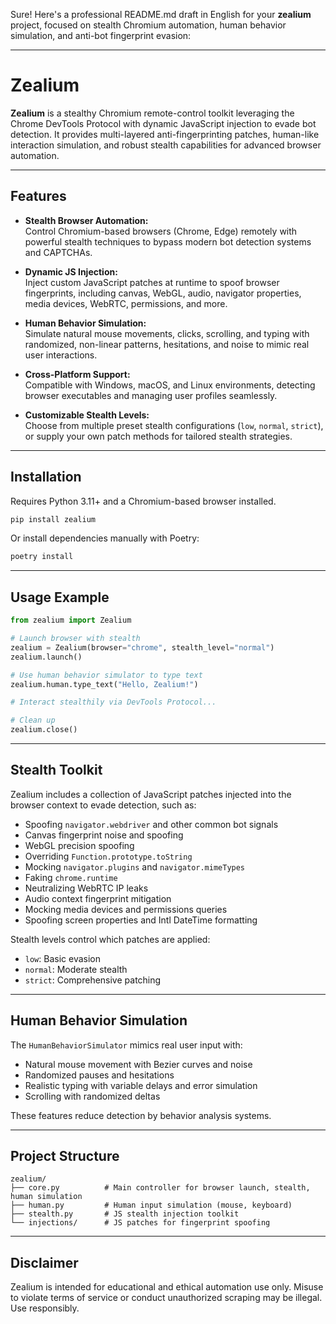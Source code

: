 Sure! Here's a professional README.md draft in English for your **zealium** project, focused on stealth Chromium automation, human behavior simulation, and anti-bot fingerprint evasion:

---


# Zealium

**Zealium** is a stealthy Chromium remote-control toolkit leveraging the Chrome DevTools Protocol with dynamic JavaScript injection to evade bot detection. It provides multi-layered anti-fingerprinting patches, human-like interaction simulation, and robust stealth capabilities for advanced browser automation.

---

## Features

- **Stealth Browser Automation:**  
  Control Chromium-based browsers (Chrome, Edge) remotely with powerful stealth techniques to bypass modern bot detection systems and CAPTCHAs.

- **Dynamic JS Injection:**  
  Inject custom JavaScript patches at runtime to spoof browser fingerprints, including canvas, WebGL, audio, navigator properties, media devices, WebRTC, permissions, and more.

- **Human Behavior Simulation:**  
  Simulate natural mouse movements, clicks, scrolling, and typing with randomized, non-linear patterns, hesitations, and noise to mimic real user interactions.

- **Cross-Platform Support:**  
  Compatible with Windows, macOS, and Linux environments, detecting browser executables and managing user profiles seamlessly.

- **Customizable Stealth Levels:**  
  Choose from multiple preset stealth configurations (`low`, `normal`, `strict`), or supply your own patch methods for tailored stealth strategies.

---

## Installation

Requires Python 3.11+ and a Chromium-based browser installed.

```bash
pip install zealium
````

Or install dependencies manually with Poetry:

```bash
poetry install
```

---

## Usage Example

```python
from zealium import Zealium

# Launch browser with stealth
zealium = Zealium(browser="chrome", stealth_level="normal")
zealium.launch()

# Use human behavior simulator to type text
zealium.human.type_text("Hello, Zealium!")

# Interact stealthily via DevTools Protocol...

# Clean up
zealium.close()
```

---

## Stealth Toolkit

Zealium includes a collection of JavaScript patches injected into the browser context to evade detection, such as:

* Spoofing `navigator.webdriver` and other common bot signals
* Canvas fingerprint noise and spoofing
* WebGL precision spoofing
* Overriding `Function.prototype.toString`
* Mocking `navigator.plugins` and `navigator.mimeTypes`
* Faking `chrome.runtime`
* Neutralizing WebRTC IP leaks
* Audio context fingerprint mitigation
* Mocking media devices and permissions queries
* Spoofing screen properties and Intl DateTime formatting

Stealth levels control which patches are applied:

* `low`: Basic evasion
* `normal`: Moderate stealth
* `strict`: Comprehensive patching

---

## Human Behavior Simulation

The `HumanBehaviorSimulator` mimics real user input with:

* Natural mouse movement with Bezier curves and noise
* Randomized pauses and hesitations
* Realistic typing with variable delays and error simulation
* Scrolling with randomized deltas

These features reduce detection by behavior analysis systems.

---

## Project Structure

```
zealium/
├── core.py          # Main controller for browser launch, stealth, human simulation
├── human.py         # Human input simulation (mouse, keyboard)
├── stealth.py       # JS stealth injection toolkit
└── injections/      # JS patches for fingerprint spoofing
```

---

## Disclaimer

Zealium is intended for educational and ethical automation use only. Misuse to violate terms of service or conduct unauthorized scraping may be illegal. Use responsibly.
